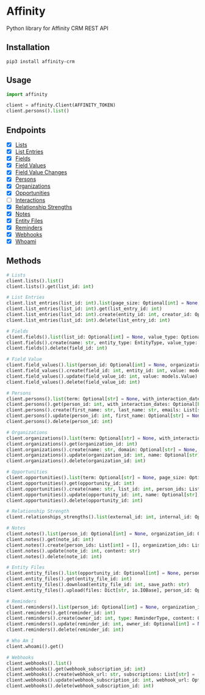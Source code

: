 # Affinity
Python library for Affinity CRM REST API

## Installation
`pip3 install affinity-crm`

## Usage
```python
import affinity

client = affinity.Client(AFFINITY_TOKEN)
client.persons().list()
```

## Endpoints
- [x] [Lists](https://api-docs.affinity.co/#lists)
- [x] [List Entries](https://api-docs.affinity.co/#list-entries)
- [x] [Fields](https://api-docs.affinity.co/#fields)
- [x] [Field Values](https://api-docs.affinity.co/#field-values)
- [x] [Field Value Changes](https://api-docs.affinity.co/#field-value-changes)
- [x] [Persons](https://api-docs.affinity.co/#persons)
- [x] [Organizations](https://api-docs.affinity.co/#organizations) 
- [x] [Opportunities](https://api-docs.affinity.co/#opportunities)
- [ ] [Interactions](https://api-docs.affinity.co/#interactions) 
- [x] [Relationship Strengths](https://api-docs.affinity.co/#relationship-strengths)
- [x] [Notes](https://api-docs.affinity.co/#notes)
- [x] [Entity Files](https://api-docs.affinity.co/#entity-files)
- [x] [Reminders](https://api-docs.affinity.co/#reminders)
- [x] [Webhooks](https://api-docs.affinity.co/#webhooks)
- [x] [Whoami](https://api-docs.affinity.co/#whoami)

## Methods
```python
# Lists
client.lists().list()
client.lists().get(list_id: int)

# List Entries
client.list_entries(list_id: int).list(page_size: Optional[int] = None, page_token: Optional[str] = None)
client.list_entries(list_id: int).get(list_entry_id: int)
client.list_entries(list_id: int).create(entity_id: int, creator_id: Optional[int] = False)
client.list_entries(list_id: int).delete(list_entry_id: int)

# Fields
client.fields().list(list_id: Optional[int] = None, value_type: Optional[int] = None, with_modified_names: Optional[bool] = False)
client.fields().create(name: str, entity_type: EntityType, value_type: ValueType, list_id: Optional[int] = None, allows_multiple: Optional[bool] = None, is_list_specific: Optional[bool] = None, is_required : Optional[bool] = None)
client.fields().delete(field_id: int)

# Field Value
client.field_values().list(person_id: Optional[int] = None, organization_id: Optional[int] = None, opportunity_id: Optional[int] = None, list_entry_id: Optional[int] = None)
client.field_values().create(field_id: int, entity_id: int, value: models.Value, list_entry_id: Optional[int] = None)
client.field_values().update(field_value_id: int, value: models.Value)
client.field_values().delete(field_value_id: int)

# Persons
client.persons().list(term: Optional[str] = None, with_interaction_dates: Optional[bool] = None, with_interaction_persons: Optional[bool] = None, with_opportunities: Optional[bool] = None, page_size: Optional[int] = None, page_token: Optional[str] = None)
client.persons().get(person_id: int, with_interaction_dates: Optional[bool] = None, with_interaction_persons: Optional[bool] = None, with_opportunities: Optional[bool] = None, with_current_organizations: bool = None)
client.persons().create(first_name: str, last_name: str, emails: List[str], organization_ids: List[int] = [])
client.persons().update(person_id: int, first_name: Optional[str] = None, last_name: Optional[str] = None, emails: List[str] = [], organization_ids: List[int] = [])
client.persons().delete(person_id: int)

# Organizations
client.organizations().list(term: Optional[str] = None, with_interaction_dates: Optional[bool] = None, with_interaction_persons: Optional[bool] = None, with_opportunities: Optional[bool] = None, page_size: Optional[int] = None, page_token: Optional[str] = None)
client.organizations().get(organization_id: int)
client.organizations().create(name: str, domain: Optional[str] = None, person_ids: List[int] = [])
client.organizations().update(organization_id: int, name: Optional[str] = None, domain: Optional[str] = None, person_ids: List[int] = [])
client.organizations().delete(organization_id: int)

# Opportunities
client.opportunities().list(term: Optional[str] = None, page_size: Optional[int] = None, page_token: Optional[str] = None)
client.opportunities().get(opportunity_id: int)
client.opportunities().create(name: str, list_id: int, person_ids: List[int] = [], organization_ids: List[int] = [])
client.opportunities().update(opportunity_id: int, name: Optional[str], person_ids: List[int] = [], organization_ids: List[int] = [])
client.opportunities().delete(opportunity_id: int)

# Relationship Strength
client.relationships_strengths().list(external_id: int, internal_id: Optional[int] = None)

# Notes
client.notes().list(person_id: Optional[int] = None, organization_id: Optional[int] = None, opportunity_id: Optional[int] = None, creator_id: Optional[int] = None)
client.notes().get(note_id: int)
client.notes().create(person_ids: List[int] = [], organization_ids: List[int] = [], opportunity_ids: List[int] = [], content: Optional[str] = None, gmail_id: Optional[str] = None, creator_id: Optional[int] = None, created_at: Optional[dt.datetime] = None)
client.notes().update(note_id: int, content: str)
client.notes().delete(note_id: int)

# Entity Files
client.entity_files().list(opportunity_id: Optional[int] = None, person_id: Optional[int] = None, organization_id: Optional[int] = None, page_size: Optional[int] = None, page_token: Optional[str] = None)
client.entity_files().get(entity_file_id: int)
client.entity_files().download(entity_file_id: int, save_path: str)
client.entity_files().upload(files: Dict[str, io.IOBase], person_id: Optional[int] = None, organization_id: Optional[int] = None, opportunity_id : Optional[int] = None)

# Reminders
client.reminders().list(person_id: Optional[int] = None, organization_id: Optional[int] = None, opportunity_id: Optional[int] = None, creator_id: Optional[int] = None, owner_id: Optional[int] = None, completer_id: Optional[int] = None, type: Optional[int] = None, reset_type: Optional[int] = None, status: Optional[int] = None, due_before: Optional[str] = None, due_after: Optional[str] = None, page_size: Optional[int] = False, page_token: Optional[str] = None)
client.reminders().get(reminder_id: int)
client.reminders().create(owner_id: int, type: ReminderType, content: Optional[str] = None, reset_type: Optional[ReminderResetType] = None, person_id: Optional[int] = None, organization_id: Optional[int] = None, opportunity_id: Optional[int] = False, due_date : Optional[str] = None, reminder_days: Optional[int] = None, is_completed: Optional[int] = None)
client.reminders().update(reminder_id: int, owner_id: Optional[int] = None, type: Optional[ReminderType] = None, content: Optional[str] = None, reset_type: Optional[ReminderResetType] = None, person_id: Optional[int] = None, organization_id: Optional[int] = None, opportunity_id: Optional[int] = False, due_date : Optional[str] = None, reminder_days: Optional[int] = None, is_completed: Optional[int] = None)
client.reminders().delete(reminder_id: int)

# Who Am I
client.whoami().get()

# Webhooks
client.webhooks().list()
client.webhooks().get(webhook_subscription_id: int)
client.webhooks().create(webhook_url: str, subscriptions: List[str] = [])
client.webhooks().update(webhook_subscription_id: int, webhook_url: Optional[str] = None, subscriptions: List[str] = [], disabled: Optional[bool] = None)
client.webhooks().delete(webhook_subscription_id: int)
```
